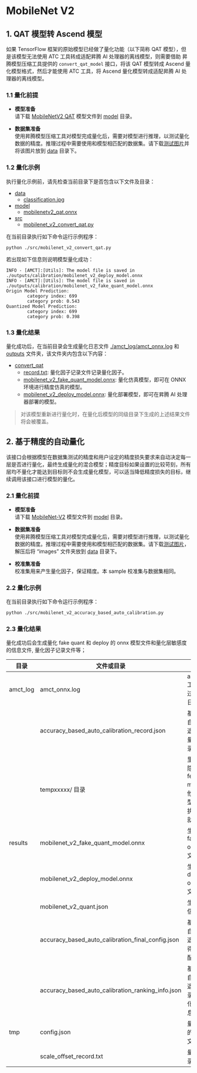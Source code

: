 # MobileNet V2

## 1. QAT 模型转 Ascend 模型

如果 TensorFlow 框架的原始模型已经做了量化功能（以下简称 QAT 模型），但是该模型无法使用 ATC 工具转成适配昇腾 AI 处理器的离线模型，则需要借助 昇腾模型压缩工具提供的 `convert_qat_model` 接口，将该 QAT 模型转成 Ascend 量化模型格式，然后才能使用 ATC 工具，将 Ascend 量化模型转成适配昇腾 AI 处理器的离线模型。

### 1.1 量化前提

+ **模型准备**  
请下载 [MobileNetV2 QAT](https://obs-9be7.obs.cn-east-2.myhuaweicloud.com/003_Atc_Models/AE/ATC%20Model/mobilenetv2_convert_qat/mobilenetv2_qat.onnx) 模型文件到 [model](./model/) 目录。

+ **数据集准备**  
使用昇腾模型压缩工具对模型完成量化后，需要对模型进行推理，以测试量化数据的精度。推理过程中需要使用和模型相匹配的数据集。请下载[测试图片](https://obs-9be7.obs.cn-east-2.myhuaweicloud.com/models/mobilenet_v2_calibration/classification.jpg)并将该图片放到 [data](./data/) 目录下。

### 1.2 量化示例

执行量化示例前，请先检查当前目录下是否包含以下文件及目录：

+ [data](./data/)
  + [classification.jpg](./data/classification.jpg)
+ [model](./model/)
  + [mobilenetv2_qat.onnx](./model/mobilenetv2_qat.onnx)
+ [src](./src/)
  + [mobilenet_v2_convert_qat.py](./src/mobilenet_v2_convert_qat.py)

在当前目录执行如下命令运行示例程序：

```none
python ./src/mobilenet_v2_convert_qat.py
```

若出现如下信息则说明模型量化成功：

```none
INFO - [AMCT]:[Utils]: The model file is saved in ./outputs/calibration/mobilenet_v2_deploy_model.onnx
INFO - [AMCT]:[Utils]: The model file is saved in ./outputs/calibration/mobilenet_v2_fake_quant_model.onnx
Origin Model Prediction:
        category index: 699
        category prob: 0.543
Quantized Model Prediction:
        category index: 699
        category prob: 0.398
```

### 1.3 量化结果

量化成功后，在当前目录会生成量化日志文件 [./amct_log/amct_onnx.log](./amct_log/amct_onnx.log) 和 [outputs](./outputs/) 文件夹，该文件夹内包含以下内容：

+ [convert_qat](./outputs/convert_qat/)
  + [record.txt](./outputs/convert_qat/record.txt): 量化因子记录文件记录量化因子。
  + [mobilenet_v2_fake_quant_model.onnx](./outputs/convert_qat/mobilenet_v2_fake_quant_model.onnx): 量化仿真模型，即可在 ONNX 环境进行精度仿真的模型。
  + [mobilenet_v2_deploy_model.onnx](./outputs/convert_qat/mobilenet_v2_deploy_model.onnx): 量化部署模型，即可在昇腾 AI 处理器部署的模型。

> 对该模型重新进行量化时，在量化后模型的同级目录下生成的上述结果文件将会被覆盖。

## 2. 基于精度的自动量化

该接口会根据模型在数据集测试的精度和用户设定的精度损失要求来自动决定每一层是否进行量化，最终生成量化的混合模型；精度目标如果设置的比较苛刻，所有层均不量化才能达到目标则不会生成量化模型，可以适当降低精度损失的目标，继续调用该接口进行模型的量化。

### 2.1 量化前提

+ **模型准备**  
请下载 [MobileNet-V2](https://obs-9be7.obs.cn-east-2.myhuaweicloud.com/003_Atc_Models/AE/ATC%20Model/acc_based_auto_calibration/mobilenetv2_v11.onnx) 模型文件到 [model](./model/) 目录。

+ **数据集准备**  
使用昇腾模型压缩工具对模型完成量化后，需要对模型进行推理，以测试量化数据的精度。推理过程中需要使用和模型相匹配的数据集。请下载[测试图片](https://obs-9be7.obs.cn-east-2.myhuaweicloud.com/003_Atc_Models/AE/ATC%20Model/resnet-101_nuq/images.zip)，解压后将 “images” 文件夹放到 [data](./data/) 目录下。

+ **校准集准备**  
校准集用来产生量化因子，保证精度。本 sample 校准集与数据集相同。

### 2.2 量化示例

在当前目录执行如下命令运行示例程序：

```bash
python ./src/mobilenet_v2_accuracy_based_auto_calibration.py
```

### 2.3 量化结果

量化成功后会生成量化 fake quant 和 deploy 的 onnx 模型文件和量化层敏感度的信息文件, 量化因子记录文件等；

| 目录     | 文件或目录                                        | 说明                                                         |
| -------- | ------------------------------------------------- | ------------------------------------------------------------ |
| amct_log | amct_onnx.log                                     | amct_onnx 工具在执行过程中相关日志文件                    |
|          | accuracy_based_auto_calibration_record.json       | 基于精度的自动量化回退过程中的量化配置记录文件               |
|          | tempxxxxx/ 目录                                   | 里面保存了隐藏层的 feature map 和其他临时性模型文件，当执行完毕后就可以删除 |
| results  | mobilenet_v2_fake_quant_model.onnx                | 生成的 fake quant onnx 模型文件                              |
|          | mobilenet_v2_deploy_model.onnx                    | 生成的 deploy onnx 模型文件                                  |
|          | mobilenet_v2_quant.json                           | 生成的融合信息文件                                  |
|          | accuracy_based_auto_calibration_final_config.json | 基于精度的自动量化回退最终搜索得到的量化配置文件             |
|          | accuracy_based_auto_calibration_ranking_info.json | 基于精度的自动量化回退过程中记录的每层量化敏感度信息文件     |
| tmp      | config.json                                       | 量化过程中的量化配置文件                                     |
|          | scale_offset_record.txt                           | 量化因子记录文件                                             |
